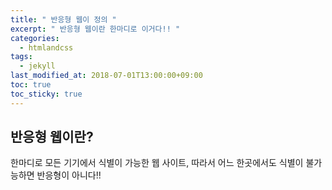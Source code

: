 ```yaml
---
title: " 반응형 웹이 정의 "
excerpt: " 반응형 웹이란 한마디로 이거다!! "
categories:
  - htmlandcss
tags:
  - jekyll
last_modified_at: 2018-07-01T13:00:00+09:00
toc: true
toc_sticky: true
---
```


## 반응형 웹이란?

한마디로 모든 기기에서 식별이 가능한 웹 사이트, 따라서 어느 한곳에서도 식별이 불가능하면 반응형이 아니다!!
